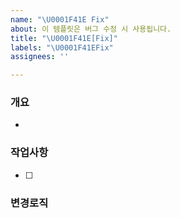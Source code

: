 ```yaml
---
name: "\U0001F41E Fix"
about: 이 템플릿은 버그 수정 시 사용됩니다.
title: "\U0001F41E[Fix]"
labels: "\U0001F41EFix"
assignees: ''

---
```


### 개요
- 

### 작업사항

- [ ] 

### 변경로직